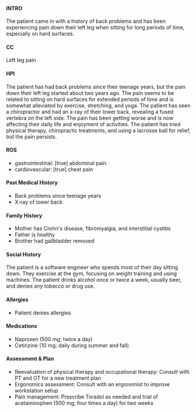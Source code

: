 #### INTRO 
The patient came in with a history of back problems and has been experiencing pain down their left leg when sitting for long periods of time, especially on hard surfaces. 

#### CC 
Left leg pain 

#### HPI 
The patient has had back problems since their teenage years, but the pain down their left leg started about two years ago. The pain seems to be related to sitting on hard surfaces for extended periods of time and is somewhat alleviated by exercise, stretching, and yoga. The patient has seen a chiropractor and had an x-ray of their lower back, revealing a fused vertebra on the left side. The pain has been getting worse and is now affecting their daily life and enjoyment of activities. The patient has tried physical therapy, chiropractic treatments, and using a lacrosse ball for relief, but the pain persists.

#### ROS 
- gastrointestinal: [true] abdominal pain 
- cardiovascular: [true] chest pain 

#### Past Medical History 
- Back problems since teenage years
- X-ray of lower back

#### Family History 
- Mother has Crohn's disease, fibromyalgia, and interstitial cystitis
- Father is healthy
- Brother had gallbladder removed

#### Social History 
The patient is a software engineer who spends most of their day sitting down. They exercise at the gym, focusing on weight training and using machines. The patient drinks alcohol once or twice a week, usually beer, and denies any tobacco or drug use.

#### Allergies 
- Patient denies allergies

#### Medications 
- Naproxen (500 mg; twice a day)
- Cetirizine (10 mg; daily during summer and fall)

#### Assessment & Plan 
- Reevaluation of physical therapy and occupational therapy: Consult with PT and OT for a new treatment plan
- Ergonomics assessment: Consult with an ergonomist to improve workstation setup
- Pain management: Prescribe Toradol as needed and trial of acetaminophen (500 mg; four times a day) for two weeks

